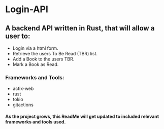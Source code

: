 # Login-API

## A backend API written in Rust, that will allow a user to:
 - Login via a html form.
 - Retrieve the users To Be Read (TBR) list.
- Add a Book to the users TBR.
 - Mark a Book as Read.

### Frameworks and Tools:

- actix-web
- rust
- tokio
- gitactions

#### As the project grows, this ReadMe will get updated to included relevant frameworks and tools used.
